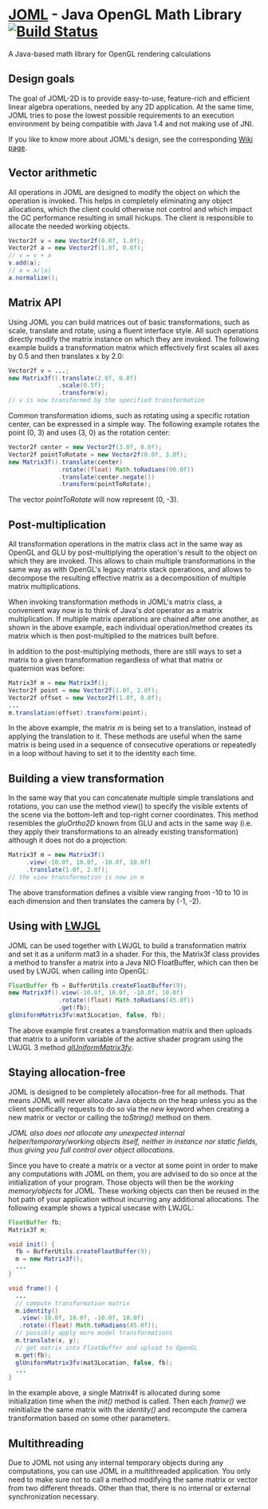 # [JOML](http://joml-ci.github.io/JOML) - Java OpenGL Math Library [![Build Status](https://travis-ci.org/JOML-CI/JOML.svg?branch=2d)](https://travis-ci.org/JOML-CI/JOML)
A Java-based math library for OpenGL rendering calculations

Design goals
------------

The goal of JOML-2D is to provide easy-to-use, feature-rich and efficient linear algebra operations, needed by any 2D application. At the same time, JOML tries to pose the lowest possible requirements to an execution environment by being compatible with Java 1.4 and not making use of JNI.

If you like to know more about JOML's design, see the corresponding [Wiki page](https://github.com/JOML-CI/JOML/wiki/Design).

Vector arithmetic
-----------------
All operations in JOML are designed to modify the object on which the operation is invoked. This helps in completely eliminating any object allocations, which the client could otherwise not control and which impact the GC performance resulting in small hickups.
The client is responsible to allocate the needed working objects.
```Java
Vector2f v = new Vector2f(0.0f, 1.0f);
Vector2f a = new Vector2f(1.0f, 0.0f);
// v = v + a
v.add(a);
// a = a/|a|
a.normalize();
```

Matrix API
----------
Using JOML you can build matrices out of basic transformations, such as scale, translate and rotate, using a fluent interface style. All such operations directly modify the matrix instance on which they are invoked.
The following example builds a transformation matrix which effectively first scales all axes by 0.5
and then translates x by 2.0:
```Java
Vector2f v = ...;
new Matrix3f().translate(2.0f, 0.0f)
              .scale(0.5f);
              .transform(v);
// v is now transformed by the specified transformation
```

Common transformation idioms, such as rotating using a specific rotation center, can be expressed in a simple way. The following example rotates the point (0, 3) and uses (3, 0) as the rotation center:
```Java
Vector2f center = new Vector2f(3.0f, 0.0f);
Vector2f pointToRotate = new Vector2f(0.0f, 3.0f);
new Matrix3f().translate(center)
              .rotate((float) Math.toRadians(90.0f))
              .translate(center.negate())
              .transform(pointToRotate);
```
The vector *pointToRotate* will now represent (0, -3).

Post-multiplication
-------------------
All transformation operations in the matrix class act in the same way as OpenGL and GLU by post-multiplying the operation's result to the object on which they are invoked. This allows to chain multiple transformations in the same way as with OpenGL's legacy matrix stack operations, and allows to decompose the resulting effective matrix as a decomposition of multiple matrix multiplications.

When invoking transformation methods in JOML's matrix class, a convenient way now is to think of Java's _dot_ operator as a matrix multiplication. If multiple matrix operations are chained after one another, as shown in the above example, each individual operation/method creates its matrix which is then post-multiplied to the matrices built before.

In addition to the post-multiplying methods, there are still ways to set a matrix to a given transformation regardless of what that matrix or quaternion was before:

```Java
Matrix3f m = new Matrix3f();
Vector2f point = new Vector2f(1.0f, 2.0f);
Vector2f offset = new Vector2f(1.0f, 0.0f);
...
m.translation(offset).transform(point);
```
In the above example, the matrix _m_ is being set to a translation, instead of applying the translation to it.
These methods are useful when the same matrix is being used in a sequence of consecutive operations or repeatedly in a loop without having to set it to the identity each time.

Building a view transformation
--------------------------------
In the same way that you can concatenate multiple simple translations and rotations, you can use the method view() to specify the visible extents of the scene via the bottom-left and top-right corner coordinates.
This method resembles the _gluOrtho2D_ known from GLU and acts in the same way (i.e. they apply their transformations to an already existing transformation) although it does not do a projection:
```Java
Matrix3f m = new Matrix3f()
     .view(-10.0f, 10.0f, -10.0f, 10.0f)
     .translate(1.0f, 2.0f);
// the view transformation is now in m
```
The above transformation defines a visible view ranging from -10 to 10 in each dimension and then translates the camera by (-1, -2).

Using with [LWJGL](https://github.com/LWJGL/lwjgl3)
---------------------------------------------------
JOML can be used together with LWJGL to build a transformation matrix and set it as a uniform mat3 in a shader. For this, the Matrix3f class provides a method to transfer a matrix into a Java NIO FloatBuffer, which can then be used by LWJGL when calling into OpenGL:
```Java
FloatBuffer fb = BufferUtils.createFloatBuffer(9);
new Matrix3f().view(-10.0f, 10.0f, -10.0f, 10.0f)
              .rotate((float) Math.toRadians(45.0f))
              .get(fb);
glUniformMatrix3fv(mat3Location, false, fb);
```
The above example first creates a transformation matrix and then uploads that matrix to a uniform variable of the active shader program using the LWJGL 3 method [*glUniformMatrix3fv*](http://javadoc.lwjgl.org/org/lwjgl/opengl/GL20.html#glUniformMatrix3fv%28int,%20boolean,%20java.nio.FloatBuffer%29).

Staying allocation-free
-----------------------
JOML is designed to be completely allocation-free for all methods. That means JOML will never allocate Java objects on the heap unless you as the client specifically requests to do so via the *new* keyword when creating a new matrix or vector or calling the *toString()* method on them.

*JOML also does not allocate any unexpected internal helper/temporary/working objects itself, neither in instance nor static fields, thus giving you full control over object allocations.*

Since you have to create a matrix or a vector at some point in order to make any computations with JOML on them, you are advised to do so once at the initialization of your program. Those objects will then be the *working memory/objects* for JOML. These working objects can then be reused in the hot path of your application without incurring any additional allocations. The following example shows a typical usecase with LWJGL:

```Java
FloatBuffer fb;
Matrix3f m;

void init() {
  fb = BufferUtils.createFloatBuffer(9);
  m = new Matrix3f();
  ...
}

void frame() {
  ...
  // compute transformation matrix
  m.identity()
   .view(-10.0f, 10.0f, -10.0f, 10.0f)
   .rotate((float) Math.toRadians(45.0f));
  // possibly apply more model transformations
  m.translate(x, y);
  // get matrix into FloatBuffer and upload to OpenGL
  m.get(fb);
  glUniformMatrix3fv(mat3Location, false, fb);
  ...
}
```
In the example above, a single Matrix4f is allocated during some initialization time when the *init()* method is called. Then each *frame()* we reinitialize the same matrix with the *identity()* and recompute the camera transformation based on some other parameters.

Multithreading
--------------
Due to JOML not using any internal temporary objects during any computations, you can use JOML in a multithreaded application. You only need to make sure not to call a method modifying the same matrix or vector from two different threads. Other than that, there is no internal or external synchronization necessary.
